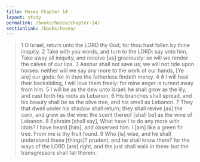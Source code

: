 ```yaml
---
title: Hosea Chapter 14
layout: study
permalink: /books/hosea/chapter-14/
sectionlink: /books/hosea/
---
```


> 1 O Israel, return unto the LORD thy God; for thou hast fallen by thine iniquity.
> 2 Take with you words, and turn to the LORD: say unto him, Take away all iniquity, and receive [us] graciously: so will we render the calves of our lips.
> 3 Asshur shall not save us; we will not ride upon horses: neither will we say any more to the work of our hands, [Ye are] our gods: for in thee the fatherless findeth mercy.
> 4 ∂ I will heal their backsliding, I will love them freely: for mine anger is turned away from him.
> 5 I will be as the dew unto Israel: he shall grow as the lily, and cast forth his roots as Lebanon.
> 6 His branches shall spread, and his beauty shall be as the olive tree, and his smell as Lebanon.
> 7 They that dwell under his shadow shall return; they shall revive [as] the corn, and grow as the vine: the scent thereof [shall be] as the wine of Lebanon.
> 8 Ephraim [shall say], What have I to do any more with idols? I have heard [him], and observed him: I [am] like a green fir tree. From me is thy fruit found.
> 9 Who [is] wise, and he shall understand these [things]? prudent, and he shall know them? for the ways of the LORD [are] right, and the just shall walk in them: but the transgressors shall fall therein.
